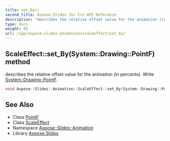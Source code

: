 ```yaml
---
title: set_By()
second_title: Aspose.Slides for C++ API Reference
description: "describes the relative offset value for the animation (in percents). Write System::Drawing::PointF."
type: docs
weight: 92
url: /cpp/aspose.slides.animation/scaleeffect/set_by/
---
```

## ScaleEffect::set_By(System::Drawing::PointF) method


describes the relative offset value for the animation (in percents). Write [System::Drawing::PointF](../../../system.drawing/pointf/).

```cpp
void Aspose::Slides::Animation::ScaleEffect::set_By(System::Drawing::PointF value) override
```

## See Also

* Class [PointF](../../system.drawing/pointf/)
* Class [ScaleEffect](./)
* Namespace [Aspose::Slides::Animation](../)
* Library [Aspose.Slides](../../)